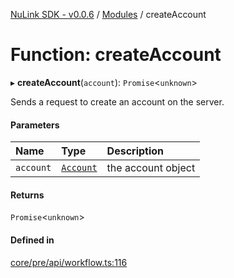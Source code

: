 [NuLink SDK - v0.0.6](../README.md) / [Modules](../modules.md) / createAccount

# Function: createAccount

▸ **createAccount**(`account`): `Promise`<`unknown`\>

Sends a request to create an account on the server.

#### Parameters

| Name | Type | Description |
| :------ | :------ | :------ |
| `account` | [`Account`](../classes/Account.md) | the account object |

#### Returns

`Promise`<`unknown`\>

#### Defined in

[core/pre/api/workflow.ts:116](https://github.com/NuLink-network/nulink-sdk/blob/541ac45/src/core/pre/api/workflow.ts#L116)
